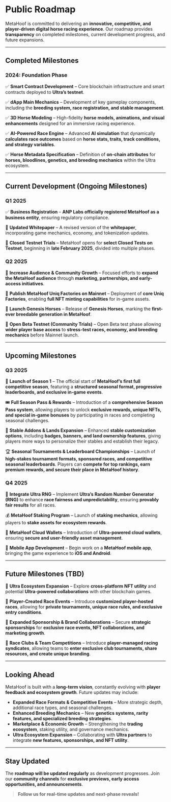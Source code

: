 # Public Roadmap

MetaHoof is committed to delivering an **innovative, competitive, and player-driven digital horse racing experience**.
Our roadmap provides **transparency** on completed milestones, current development progress, and future expansions.

---

## Completed Milestones

### 2024: Foundation Phase

✅ **Smart Contract Development** – Core blockchain infrastructure and smart contracts deployed to **Ultra’s testnet**.

✅ **dApp Main Mechanics** – Development of key gameplay components, including the **breeding system, race registration,
and stable management**.

✅ **3D Horse Modeling** – High-fidelity **horse models, animations, and visual enhancements** designed for an immersive
racing experience.

✅ **AI-Powered Race Engine** – Advanced **AI simulation** that dynamically **calculates race outcomes** based on **horse
stats, traits, track conditions, and strategy variables**.

✅ **Horse Metadata Specification** – Definition of **on-chain attributes** for **horses, bloodlines, genetics, and
breeding mechanics** within the Ultra ecosystem.

---

## Current Development (Ongoing Milestones)

### Q1 2025

✅ **Business Registration** – **ANP Labs officially registered MetaHoof as a business entity**, ensuring regulatory
compliance.

🔄 **Updated Whitepaper** – A revised version of the **whitepaper**, incorporating game mechanics, economy, and
tokenization updates.

🔄 **Closed Testnet Trials** – MetaHoof opens for **select Closed Tests on Testnet**, beginning in **late February 2025**, divided into multiple phases.

### Q2 2025

🔄 **Increase Audience & Community Growth** – Focused efforts to **expand the MetaHoof audience** through **marketing,
partnerships, and early-access initiatives**.

🔄 **Publish MetaHoof Uniq Factories on Mainnet** – Deployment of **core Uniq Factories**, enabling **full NFT minting
capabilities** for in-game assets.

🔄 **Launch Genesis Horses** – Release of **Genesis Horses**, marking the **first-ever breedable generation in MetaHoof**.

🔄 **Open Beta Testnet (Community Trials)** – Open Beta test phase allowing **wider player base access** to **stress-test
races, economy, and breeding mechanics** before Mainnet launch.

---

## Upcoming Milestones

### Q3 2025

🚀 **Launch of Season 1** – The official start of **MetaHoof’s first full competitive season**, featuring a **structured seasonal format, progressive leaderboards, and exclusive in-game events**.

🎟️ **Full Season Pass & Rewards** – Introduction of a **comprehensive Season Pass system**, allowing players to unlock **exclusive rewards, unique NFTs, and special in-game bonuses** by participating in races and completing seasonal challenges.

🏡 **Stable Addons & Lands Expansion** – Enhanced **stable customization options**, including **badges, banners, and land ownership features**, giving players more ways to personalize their stables and establish their legacy.

🏆 **Seasonal Tournaments & Leaderboard Championships** – Launch of **high-stakes tournament formats, sponsored races, and competitive seasonal leaderboards**. Players can **compete for top rankings, earn premium rewards, and secure their place in MetaHoof history**.


### Q4 2025

🎲 **Integrate Ultra RNG** – Implement **Ultra’s Random Number Generator (RNG)** to enhance **race fairness and
unpredictability**, ensuring **provably fair results** for all races.

💰 **MetaHoof Staking Program** – Launch of **staking mechanics**, allowing players to **stake assets for ecosystem
rewards**.

📱 **MetaHoof Cloud Wallets** – Introduction of **Ultra-powered cloud wallets**, ensuring **secure
and user-friendly asset management**.

📱 **Mobile App Development** – Begin work on a **MetaHoof mobile app**, bringing the game experience to **iOS and
Android**.


---

## Future Milestones (TBD)

🔗 **Ultra Ecosystem Expansion** – Explore **cross-platform NFT utility** and potential **Ultra-powered collaborations**
with other blockchain games.

🎯 **Player-Created Race Events** – Introduce **customized player-hosted races**, allowing for **private tournaments,
unique race rules, and exclusive entry conditions**.

📢 **Expanded Sponsorship & Brand Collaborations** – Secure **strategic sponsorships** for **exclusive race events, NFT
collaborations, and marketing growth**.

🏇 **Race Clubs & Team Competitions** – Introduce **player-managed racing syndicates**, allowing teams to **enter
exclusive club tournaments, share resources, and create unique branding**.

---

## Looking Ahead

MetaHoof is built with a **long-term vision**, constantly evolving with **player feedback and ecosystem growth**. Future
updates may include:

- **Expanded Race Formats & Competitive Events** – More strategic depth, additional race types, and seasonal challenges.
- **Enhanced Breeding Mechanics** – New **genetics systems, rarity features, and specialized breeding strategies**.
- **Marketplace & Economic Growth** – Strengthening the **trading ecosystem**, staking utility, and governance
  mechanics.
- **Ultra Ecosystem Expansion** – Collaborating with **Ultra partners** to integrate **new features, sponsorships, and
  NFT utility**.

---

## Stay Updated

The **roadmap will be updated regularly** as development progresses. Join our **community channels** for **exclusive
previews, early access opportunities, and announcements**.

> **Follow us for real-time updates and next-phase reveals!**